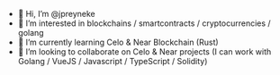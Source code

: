 - 👋 Hi, I’m @jpreyneke
- 👀 I’m interested in blockchains / smartcontracts / cryptocurrencies / golang
- 🌱 I’m currently learning Celo & Near Blockchain (Rust)
- 💞️ I’m looking to collaborate on Celo & Near projects (I can work with Golang / VueJS / Javascript / TypeScript / Solidity)
<!-- 📫 How to reach me .. -->

<!---
jpreyneke/jpreyneke is a ✨ special ✨ repository because its `README.md` (this file) appears on your GitHub profile.
You can click the Preview link to take a look at your changes.
--->
